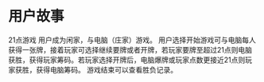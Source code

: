 ﻿# 用户故事
21点游戏
用户成为闲家，与电脑（庄家）游戏。
用户选择开始游戏可与电脑每人获得一张牌，接着玩家可选择继续要牌或者开牌，若玩家要牌至超过21点则电脑获胜，获得玩家筹码。若玩家选择开牌后，电脑爆牌或玩家点数更接近21点则玩家获胜，获得电脑筹码。
游戏结束可以查看胜负记录。
